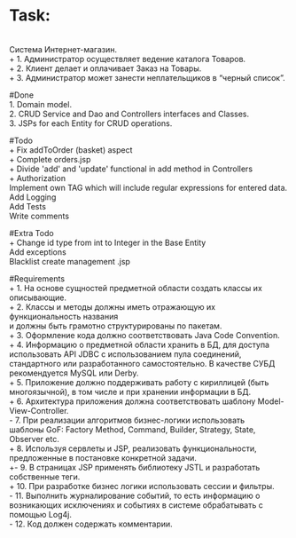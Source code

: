 # Task:
<br>Система Интернет-магазин. 
<br>+ 1. Администратор осуществляет ведение каталога Товаров.
<br>+ 2. Клиент делает и оплачивает Заказ на Товары.
<br>+ 3. Администратор может занести неплательщиков в “черный список”.

#Done
<br>1. Domain model.
<br>2. CRUD Service and Dao and Controllers interfaces and Classes.
<br>3. JSPs for each Entity for CRUD operations.

#Todo
<br>+ Fix addToOrder (basket) aspect
<br>+ Complete orders.jsp
<br>+ Divide 'add' and 'update' functional in add method in Controllers
<br>+ Authorization
<br>Implement own TAG which will include regular expressions for entered data.
<br>Add Logging
<br>Add Tests
<br>Write comments

#Extra Todo
<br>+ Change id type from int to Integer in the Base Entity
<br>Add exceptions
<br>Blacklist create management .jsp


#Requirements
<br>+ 1. На основе сущностей предметной области создать классы их описывающие.
<br>+ 2. Классы и методы должны иметь отражающую их функциональность названия
<br> и должны быть грамотно структурированы по пакетам.
<br>+ 3. Оформление кода должно соответствовать Java Code Convention.
<br>+ 4. Информацию о предметной области хранить в БД, для доступа использовать API JDBC с использованием пула соединений,
<br> стандартного или разработанного самостоятельно. В качестве СУБД рекомендуется MySQL или Derby.
<br>+ 5. Приложение должно поддерживать работу с кириллицей (быть многоязычной), в том числе и при хранении информации в БД.
<br>+ 6. Архитектура приложения должна соответствовать шаблону Model-View-Controller.
<br>- 7. При реализации алгоритмов бизнес-логики использовать
<br> шаблоны GoF: Factory Method, Command, Builder, Strategy, State, Observer etc.
<br>+ 8. Используя сервлеты и JSP, реализовать функциональности, предложенные в постановке конкретной задачи.
<br>+- 9. В страницах JSP применять библиотеку JSTL и разработать собственные теги.
<br>+ 10. При разработке бизнес логики использовать сессии и фильтры.
<br>- 11. Выполнить журналирование событий, то есть информацию о возникающих исключениях и событиях в системе обрабатывать с помощью Log4j.
<br>- 12.	Код должен содержать комментарии.

